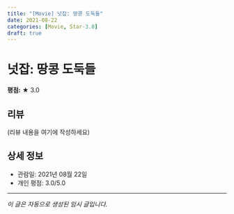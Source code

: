 ```yaml
---
title: "[Movie] 넛잡: 땅콩 도둑들"
date: 2021-08-22
categories: [Movie, Star-3.0]
draft: true
---
```


# 넛잡: 땅콩 도둑들

**평점:** ★ 3.0

## 리뷰

(리뷰 내용을 여기에 작성하세요)

## 상세 정보

- 관람일: 2021년 08월 22일
- 개인 평점: 3.0/5.0

---

*이 글은 자동으로 생성된 임시 글입니다.*
